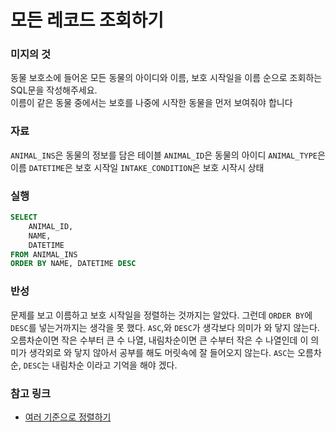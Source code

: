 # 모든 레코드 조회하기

### 미지의 것
동물 보호소에 들어온 모든 동물의 아이디와 이름, 보호 시작일을 이름 순으로 조회하는 SQL문을 작성해주세요.  
이름이 같은 동물 중에서는 보호를 나중에 시작한 동물을 먼저 보여줘야 합니다

### 자료
`ANIMAL_INS`은 동물의 정보를 담은 테이블
`ANIMAL_ID`은 동물의 아이디
`ANIMAL_TYPE`은 이름 
`DATETIME`은 보호 시작일
`INTAKE_CONDITION`은 보호 시작시 상태

### 실행
```sql
SELECT
    ANIMAL_ID,
    NAME,
    DATETIME
FROM ANIMAL_INS
ORDER BY NAME, DATETIME DESC
```
### 반성
문제를 보고 이름하고 보호 시작일을 정렬하는 것까지는 알았다. 그런데 `ORDER BY`에 `DESC`를 넣는거까지는 생각을 못 했다.
`ASC`,와 `DESC`가 생각보다 의미가 와 닿지 않는다. 오름차순이면 작은 수부터 큰 수 나열, 내림차순이면 큰 수부터 작은 수 나열인데
이 의미가 생각외로 와 닿지 않아서 공부를 해도 머릿속에 잘 들어오지 않는다.
`ASC`는 오름차순, `DESC`는 내림차순 이라고 기억을 해야 겠다.

### 참고 링크
- [여러 기준으로 정렬하기](https://school.programmers.co.kr/learn/courses/30/lessons/59404)
